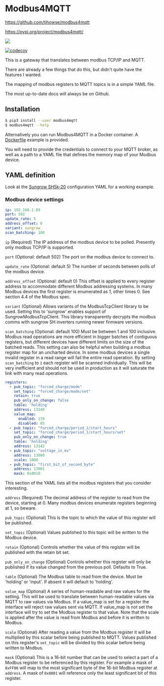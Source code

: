 # Modbus4MQTT
https://github.com/tjhowse/modbus4mqtt

https://pypi.org/project/modbus4mqtt/

![](https://github.com/tjhowse/modbus4mqtt/workflows/Unit%20Tests/badge.svg)

[![codecov](https://codecov.io/gh/tjhowse/modbus4mqtt/branch/master/graph/badge.svg)](https://codecov.io/gh/tjhowse/modbus4mqtt)

This is a gateway that translates between modbus TCP/IP and MQTT.

There are already a few things that do this, but didn't quite have the features I wanted.

The mapping of modbus registers to MQTT topics is in a simple YAML file.

The most up-to-date docs will always be on Github.

## Installation

```bash
$ pip3 install --user modbus4mqtt
$ modbus4mqtt --help
```

Alternatively you can run Modbus4MQTT in a Docker container. A [Dockerfile](./Dockerfile) example is provided.

You will need to provide the credentials to connect to your MQTT broker, as well as a path to a YAML file that defines the memory map of your Modbus device.

## YAML definition

Look at the [Sungrow SH5k-20](./modbus4mqtt/Sungrow_SH5k_20.yaml) configuration YAML for a working example.

### Modbus device settings
```yaml
ip: 192.168.1.89
port: 502
update_rate: 5
address_offset: 0
variant: sungrow
scan_batching: 100
```

`ip` (Required) The IP address of the modbus device to be polled. Presently only modbus TCP/IP is supported.

`port` (Optional: default 502) The port on the modbus device to connect to.

`update_rate` (Optional: default 5) The number of seconds between polls of the modbus device.

`address_offset` (Optional: default 0) This offset is applied to every register address to accommodate different Modbus addressing systems. In many Modbus devices the first register is enumerated as 1, other times 0. See section 4.4 of the Modbus spec.

`variant` (Optional) Allows variants of the ModbusTcpClient library to be used. Setting this to 'sungrow' enables support of SungrowModbusTcpClient. This library transparently decrypts the modbus comms with sungrow SH inverters running newer firmware versions.

`scan_batching` (Optional: default 100) Must be between 1 and 100 inclusive. Modbus read operations are more efficient in bigger batches of contiguous registers, but different devices have different limits on the size of the batched reads. This setting can also be helpful when building a modbus register map for an uncharted device. In some modbus devices a single invalid register in a read range will fail the entire read operation. By setting `scan_batching` to `1` each register will be scanned individually. This will be very inefficient and should not be used in production as it will saturate the link with many read operations.

```yaml
registers:
  - pub_topic: "forced_charge/mode"
    set_topic: "forced_charge/mode/set"
    retain: true
    pub_only_on_change: false
    table: 'holding'
    address: 13140
    value_map:
      enabled: 170
      disabled: 85
  - pub_topic: "forced_charge/period_1/start_hours"
    set_topic: "forced_charge/period_1/start_hours/set"
    pub_only_on_change: true
    table: 'holding'
    address: 13142
  - pub_topic: "voltage_in_mv"
    address: 13000
    scale: 1000
  - pub_topic: "first_bit_of_second_byte"
    address: 13001
    mask: 0x0010
```

This section of the YAML lists all the modbus registers that you consider interesting.

`address` (Required) The decimal address of the register to read from the device, starting at 0. Many modbus devices enumerate registers beginning at 1, so beware.

`pub_topic` (Optional) This is the topic to which the value of this register will be published.

`set_topic` (Optional) Values published to this topic will be written to the Modbus device.

`retain` (Optional) Controls whether the value of this register will be published with the retain bit set.

`pub_only_on_change` (Optional) Controls whether this register will only be published if its value changed from the previous poll. Defaults to True.

`table` (Optional) The Modbus table to read from the device. Must be 'holding' or 'input'. If absent it will default to 'holding'.

`value_map` (Optional) A series of human-readable and raw values for the setting. This will be used to translate between human-readable values via MQTT to raw values via Modbus. If a value_map is set for a register the interface will reject raw values sent via MQTT. If value_map is not set the interface will try to set the Modbus register to that value. Note that the scale is applied after the value is read from Modbus and before it is written to Modbus.

`scale` (Optional) After reading a value from the Modbus register it will be multiplied by this scalar before being published to MQTT. Values published on this register's `set_topic` will be divided by this scalar before being written to Modbus.

`mask` (Optional) This is a 16-bit number that can be used to select a part of a Modbus register to be referenced by this register. For example a mask of `0xFF00` will map to the most significant byte of the 16-bit Modbus register at `address`. A mask of `0x0001` will reference only the least significant bit of this register.